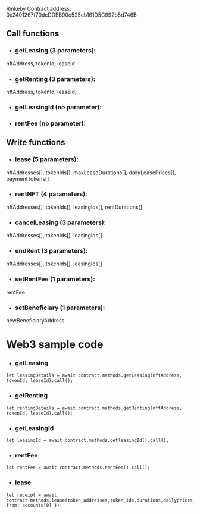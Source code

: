 Rinkeby Contract address: 0x2401267f70dcDDEB90e525eb161D5C692b5d746B

## Call functions

- ### getLeasing (3 parameters):
nftAddress,
tokenId,
leaseId
    
- ### getRenting (3 parameters):
nftAddress,
tokenId,
leaseId,

- ### getLeasingId (no parameter):

- ### rentFee (no parameter):


## Write functions

- ### lease (5 parameters):
nftAddresses[],
tokenIds[],
maxLeaseDurations[],
dailyLeasePrices[],
paymentTokens[]


- ### rentNFT (4 parameters):
nftAddresses[],
tokenIds[],
leasingIds[],
rentDurations[]

- ### cancelLeasing (3 parameters):
nftAddresses[],
tokenIds[],
leasingIds[]
    
- ### endRent (3 parameters):
nftAddresses[],
tokenIds[],
leasingIds[]


- ### setRentFee (1 parameters):
rentFee

- ### setBeneficiary (1 parameters):
newBeneficiaryAddress

# Web3 sample code

- ### getLeasing
```
let leasingDetails = await contract.methods.getLeasing(nftAddress, tokenId, leaseId).call();
 ```
 
 - ### getRenting
 ```
 let rentingDetails = await contract.methods.getRenting(nftAddress, tokenId, leaseId).call();
 ```
 
 - ### getLeasingId
```
let leasingId = await contract.methods.getleasingId().call();
```

 - ### rentFee
```
let rentFee = await contract.methods.rentFee().call();
```

- ### lease
```
let receipt = await contract.methods.lease(token_addresses,token_ids,durations,dailyprices,paymentTypes).send({ from: accounts[0] });
```
